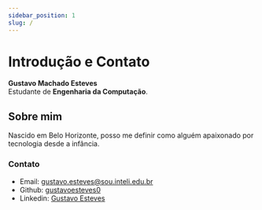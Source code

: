 ```yaml
---
sidebar_position: 1
slug: /
---
```


# Introdução e Contato
**Gustavo Machado Esteves**  
Estudante de **Engenharia da Computação**.

## Sobre mim

Nascido em Belo Horizonte, posso me definir como alguém apaixonado por tecnologia desde a infância. 

### Contato

- Email: gustavo.esteves@sou.inteli.edu.br
- Github: [gustavoesteves0](https://github.com/gustavoesteves0)
- Linkedin: [Gustavo Esteves](https://www.linkedin.com/in/gustavo-machado-esteves-453b81248/)

